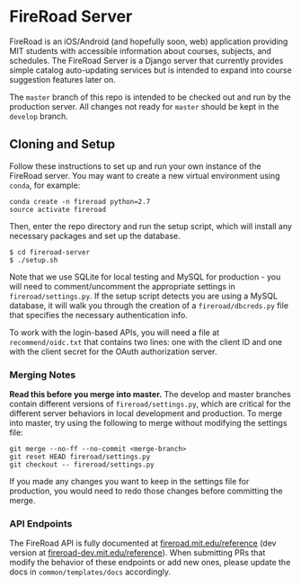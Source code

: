 # FireRoad Server

FireRoad is an iOS/Android (and hopefully soon, web) application providing MIT students with accessible information about courses, subjects, and schedules. The FireRoad Server is a Django server that currently provides simple catalog auto-updating services but is intended to expand into course suggestion features later on.

The `master` branch of this repo is intended to be checked out and run by the production server. All changes not ready for `master` should be kept in the `develop` branch.

## Cloning and Setup

Follow these instructions to set up and run your own instance of the FireRoad server. You may want to create a new virtual environment using `conda`, for example:

```
conda create -n fireroad python=2.7
source activate fireroad
```

Then, enter the repo directory and run the setup script, which will install any necessary packages and set up the database.

```
$ cd fireroad-server
$ ./setup.sh
```

Note that we use SQLite for local testing and MySQL for production - you will need to comment/uncomment the appropriate settings in `fireroad/settings.py`. If the setup script detects you are using a MySQL database, it will walk you through the creation of a `fireroad/dbcreds.py` file that specifies the necessary authentication info.

To work with the login-based APIs, you will need a file at `recommend/oidc.txt` that contains two lines: one with the client ID and one with the client secret for the OAuth authorization server.

### Merging Notes

**Read this before you merge into master.** The develop and master branches contain different versions of `fireroad/settings.py`, which are critical for the different server behaviors in local development and production. To merge into master, try using the following to merge without modifying the settings file:

```
git merge --no-ff --no-commit <merge-branch>
git reset HEAD fireroad/settings.py
git checkout -- fireroad/settings.py
```

If you made any changes you want to keep in the settings file for production, you would need to redo those changes before committing the merge.

### API Endpoints

The FireRoad API is fully documented at [fireroad.mit.edu/reference](https://fireroad.mit.edu/reference) (dev version at [fireroad-dev.mit.edu/reference](https://fireroad-dev.mit.edu/reference)). When submitting PRs that modify the behavior of these endpoints or add new ones, please update the docs in `common/templates/docs` accordingly.
